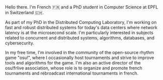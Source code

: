 Hello there.
I'm French :fr: and a PhD student in Computer Science at EPFL in Switzerland :switzerland:.

As part of my PhD in the Distributed Computing Laboratory, I'm working on fast and robust distributed systems for today's data centers where network latency is at the microsecond scale.
I'm particularly interested in subjects related to concurrent and distributed systems, algorithms, databases, and cybersecurity.

In my free time, I'm involved in the community of the open-source rhythm game "osu!", where I occasionally host tournaments and strive to improve tools and algorithms for the game.
I'm also an active director of the osu!frlive association, whose role is to organize and promote french tournaments and rebroadcast international tournaments in french.
